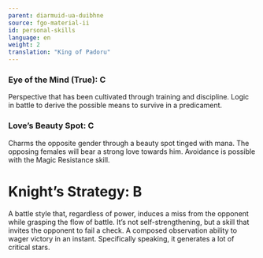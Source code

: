 ```yaml
---
parent: diarmuid-ua-duibhne
source: fgo-material-ii
id: personal-skills
language: en
weight: 2
translation: "King of Padoru"
---
```


### Eye of the Mind (True): C

Perspective that has been cultivated through training and discipline.
Logic in battle to derive the possible means to survive in a predicament.

### Love’s Beauty Spot: C

Charms the opposite gender through a beauty spot tinged with mana. The opposing females will bear a strong love towards him.
Avoidance is possible with the Magic Resistance skill.

# Knight’s Strategy: B

A battle style that, regardless of power, induces a miss from the opponent while grasping the flow of battle. It’s not self-strengthening, but a skill that invites the opponent to fail a check. A composed observation ability to wager victory in an instant. Specifically speaking, it generates a lot of critical stars.
